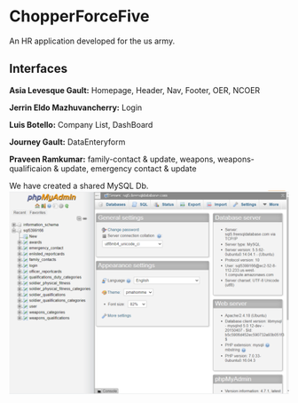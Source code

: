 # ChopperForceFive
An HR application developed for the us army.

## Interfaces
**Asia Levesque Gault:** Homepage, Header, Nav, Footer, OER, NCOER

**Jerrin Eldo Mazhuvancherry:** Login

**Luis Botello:** Company List, DashBoard 

**Journey Gault:** DataEnteryform 

**Praveen Ramkumar:** family-contact & update, weapons, weapons-qualificaion & update, emergency contact & update

We have created a shared MySQL Db.
![DB](https://github.com/2021-Winter-HTTP-5202-A/ChopperForceFive/blob/main/Images/Capture.PNG)
